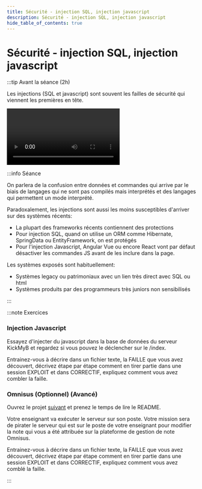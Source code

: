 ```yaml
---
title: Sécurité - injection SQL, injection javascript
description: Sécurité - injection SQL, injection javascript
hide_table_of_contents: true
---
```


# Sécurité - injection SQL, injection javascript

<Row>

<Column>

:::tip Avant la séance (2h)

Les injections (SQL et javascript) sont souvent les failles de sécurité qui viennent les premières en tête.

<Video url="https://www.youtube.com/watch?v=je2xjYPOqZU" />

Code avec les vulnérabilités en mode passoire **[ici](https://github.com/departement-info-cem/4N6-Mobile/tree/main/code/SpringBootInjection/02-Passoire)**.

Code avec les correctifs **[ici](https://github.com/departement-info-cem/4N6-Mobile/tree/main/code/SpringBootInjection/03-SansInjection)**.

:::

</Column>

<Column>

:::info Séance

On parlera de la confusion entre données et commandes qui arrive par le biais de langages qui ne sont pas compilés mais interprétés et des langages qui permettent un mode interprété.

Paradoxalement, les injections sont aussi les moins susceptibles d'arriver sur des systèmes récents:

- La plupart des frameworks récents contiennent des protections
- Pour injection SQL, quand on utilise un ORM comme Hibernate, SpringData ou EntityFramework, on est protégés
- Pour l'injection Javascript, Angular Vue ou encore React vont par défaut désactiver les commandes JS avant de les inclure dans la page.

Les systèmes exposés sont habituellement:

- Systèmes legacy ou patrimoniaux avec un lien très direct avec SQL ou html
- Systèmes produits par des programmeurs très juniors non sensibilisés

:::

</Column>

</Row>

:::note Exercices

### Injection Javascript

Essayez d'injecter du javascript dans la base de données du serveur KickMyB et regardez si vous pouvez le déclencher sur le /index.

Entrainez-vous à décrire dans un fichier texte, la FAILLE que vous avez découvert, décrivez étape par étape comment en tirer partie dans une session EXPLOIT et dans CORRECTIF, expliquez comment vous avez combler la faille.

### Omnisus (Optionnel) (Avancé)

Ouvrez le projet [suivant](https://github.com/departement-info-cem/4N6-Mobile/tree/main/code/Omnisus) et prenez le temps de lire le README.

Votre enseignant va exécuter le serveur sur son poste. Votre mission sera de pirater le serveur qui est sur le poste de votre enseignant pour modifier la note qui vous a été attribuée sur la plateforme de gestion de note Omnisus.

Entrainez-vous à décrire dans un fichier texte, la FAILLE que vous avez découvert, décrivez étape par étape comment en tirer partie dans une session EXPLOIT et dans CORRECTIF, expliquez comment vous avez comblé la faille.

:::
